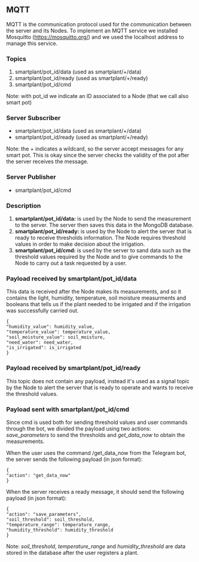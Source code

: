 ## MQTT
MQTT is the communication protocol used for the communication between the server and its Nodes. 
To implement an MQTT service we installed Mosquitto (https://mosquitto.org/) and we used the localhost address to manage this service.

### Topics
1) smartplant/pot_id/data (used as smartplant/+/data)  
2) smartplant/pot_id/ready (used as smartplant/+/ready)  
3) smartplant/pot_id/cmd  

Note: with pot_id we indicate an ID associated to a Node (that we call also smart pot)

### Server Subscriber
- smartplant/pot_id/data (used as smartplant/+/data)  
- smartplant/pot_id/ready (used as smartplant/+/ready)  

Note: the + indicates a wildcard, so the server accept messages for any smart pot. 
This is okay since the server checks the validity of the pot after the server receives the message.

### Server Publisher
- smartplant/pot_id/cmd

### Description
1) **smartplant/pot_id/data:** is used by the Node to send the measurement to the server. 
The server then saves this data in the MongoDB database.
2) **smartplant/pot_id/ready:** is used by the Node to alert the server that is ready to receive thresholds information.
The Node requires threshold values in order to make decision about the irrigation.
3) **smartplant/pot_id/cmd:** is used by the server to sand data such as the threshold values required by the Node 
and to give commands to the Node to carry out a task requested by a user.

### Payload received by smartplant/pot_id/data
This data is received after the Node makes its measurements, and so it contains the light, humidity, temperature, 
soil moisture measurments and booleans that tells us if the plant needed to be irrigated and if the irrigation 
was successfully carried out.
```plaintext
{
"humidity_value": humidity_value,
"temperature_value": temperature_value,
"soil_moisture_value": soil_moisture,
"need_water": need_water, 
"is_irrigated": is_irrigated
}
```

### Payload received by smartplant/pot_id/ready
This topic does not contain any payload, instead it's used as a signal topic by the Node to alert the server that is ready to operate
and wants to receive the threshold values.

### Payload sent with smartplant/pot_id/cmd
Since cmd is used both for sending threshold values and user commands through the bot, we divided the payload using two actions:
*save_parameters* to send the thresholds and *get_data_now* to obtain the measurements.

When the user uses the command /get_data_now from the Telegram bot, the server sends the following payload (in json format):  
```
{
"action": "get_data_now"
}
```

When the server receives a ready message, it should send the following payload (in json format):  
```plaintext
{  
"action": "save_parameters",
"soil_threshold": soil_threshold,  
"temperature_range": temperature_range,  
"humidity_threshold": humidity_threshold  
}
```
Note: *soil_threshold*, *temperature_range* and *humidity_threshold* are data stored in the database after the user 
registers a plant.
